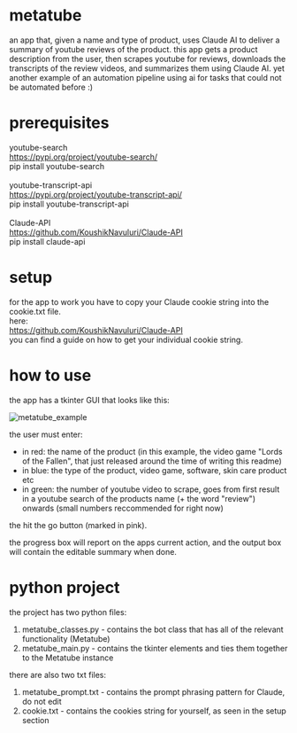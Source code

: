 # metatube
an app that, given a name and type of product, uses Claude AI to deliver a summary of youtube reviews of the product.
this app gets a product description from the user, then scrapes youtube for reviews, downloads the transcripts of the review videos, and summarizes them using Claude AI.
yet another example of an automation pipeline using ai for tasks that could not be automated before :)

# prerequisites
youtube-search<br>https://pypi.org/project/youtube-search/<br>pip install youtube-search
<br><br>
youtube-transcript-api<br>https://pypi.org/project/youtube-transcript-api/<br>pip install youtube-transcript-api
<br><br>
Claude-API<br>https://github.com/KoushikNavuluri/Claude-API<br>pip install claude-api

# setup
for the app to work you have to copy your Claude cookie string into the cookie.txt file.
<br>here:<br>https://github.com/KoushikNavuluri/Claude-API<br>
you can find a guide on how to get your individual cookie string.

# how to use
the app has a tkinter GUI that looks like this:

![metatube_example](https://github.com/nullcipher-labs/metatube/assets/35743548/01d39393-8019-4444-a0ec-c21d79c4cdc1)

the user must enter:
- in red: the name of the product (in this example, the video game "Lords of the Fallen", that just released around the time of writing this readme)
- in blue: the type of the product, video game, software, skin care product etc
- in green: the number of youtube video to scrape, goes from first result in a youtube search of the products name (+ the word "review") onwards (small numbers reccommended for right now)

 the hit the go button (marked in pink).

 the progress box will report on the apps current action, and the output box will contain the editable summary when done.

 # python project
 the project has two python files:
 1. metatube_classes.py - contains the bot class that has all of the relevant functionality (Metatube)
 2. metatube_main.py - contains the tkinter elements and ties them together to the Metatube instance

there are also two txt files:
1. metatube_prompt.txt - contains the prompt phrasing pattern for Claude, do not edit
2. cookie.txt - contains the cookies string for yourself, as seen in the setup section
